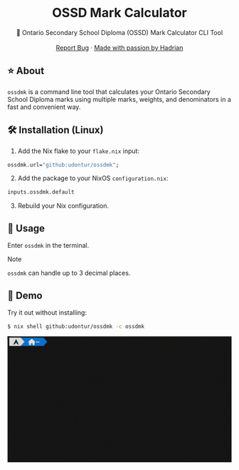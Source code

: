 <br />
<div align="center">
  <h1 align="center">OSSD Mark Calculator</h3>

  <p align="center">
    🧮 Ontario Secondary School Diploma (OSSD) Mark Calculator CLI Tool
    <br />
    <br />
    <a href="https://github.com/udontur/ossd-mark-calculator/issues/new">Report Bug</a>
    ·
    <a href="https://github.com/udontur">Made with passion by Hadrian</a>
  </p>
</div>

## ⭐ About
```ossdmk``` is a command line tool that calculates your Ontario Secondary School Diploma marks using multiple marks, weights, and denominators in a fast and convenient way.

## 🛠️ Installation (Linux)
1. Add the Nix flake to your ```flake.nix``` input:
```nix
ossdmk.url="github:udontur/ossdmk";
```
2. Add the package to your NixOS ```configuration.nix```:
```nix
inputs.ossdmk.default
```
3. Rebuild your Nix configuration.
## 🔧 Usage
Enter ```ossdmk``` in the terminal.
> [!NOTE]
> ```ossdmk``` can handle up to 3 decimal places.

## 💾 Demo
Try it out without installing:
```sh
$ nix shell github:udontur/ossdmk -c ossdmk
```
![](assets/demo.gif)

